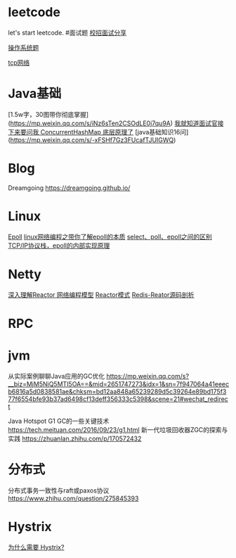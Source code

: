 # leetcode
let's start leetcode.
#面试题
[校招面试分享](https://leetcode-cn.com/circle/discuss/t7l1s2/)

[操作系统题](https://leetcode-cn.com/circle/discuss/zIxrWn/)

[tcp网络](https://leetcode-cn.com/circle/discuss/aqTOW4/)


# Java基础
[1.5w字，30图带你彻底掌握] (https://mp.weixin.qq.com/s/iNz6sTen2CSOdLE0j7qu9A)
[我就知道面试官接下来要问我 ConcurrentHashMap 底层原理了](https://mp.weixin.qq.com/s/My4P_BBXDnAGX1gh630ZKw)
[java基础知识16问] (https://mp.weixin.qq.com/s/-xFSHf7Gz3FUcafTJUIGWQ)

# Blog
Dreamgoing https://dreamgoing.github.io/
# Linux
[Epoll](https://dreamgoing.github.io/epoll.html)
[linux网络编程之带你了解epoll的本质](https://zhuanlan.zhihu.com/p/366365883)
[select、poll、epoll之间的区别](https://www.cnblogs.com/aspirant/p/9166944.html)
[TCP/IP协议栈，epoll的内部实现原理](https://zhuanlan.zhihu.com/p/369170592)

# Netty
[深入理解Reactor 网络编程模型]( https://zhuanlan.zhihu.com/p/93612337)
[Reactor模式](https://dreamgoing.github.io/reactor.html)
[Redis-Reator源码剖析](https://dreamgoing.github.io/redis-reactor%E6%BA%90%E7%A0%81%E5%89%96%E6%9E%90.html)

# RPC

# jvm
从实际案例聊聊Java应用的GC优化
https://mp.weixin.qq.com/s?__biz=MjM5NjQ5MTI5OA==&mid=2651747273&idx=1&sn=7f947064a41eeecb6816a5d0838581ae&chksm=bd12aa848a65239289d5c39264e89bd175f377f6554bfe93b37ad6498cf13deff356333c5398&scene=21#wechat_redirect

Java Hotspot G1 GC的一些关键技术
https://tech.meituan.com/2016/09/23/g1.html
新一代垃圾回收器ZGC的探索与实践
https://zhuanlan.zhihu.com/p/170572432

# 分布式
分布式事务一致性与raft或paxos协议
https://www.zhihu.com/question/275845393

# Hystrix
[为什么需要 Hystrix?](https://mp.weixin.qq.com/s/Lkj0T1xpBj7DImYcGlz0Bg)

